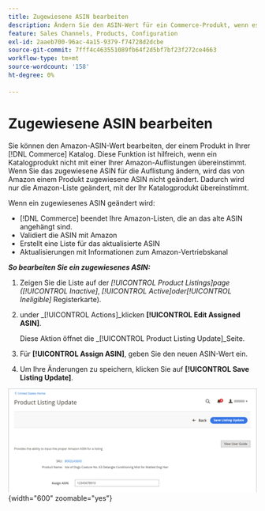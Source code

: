 ```yaml
---
title: Zugewiesene ASIN bearbeiten
description: Ändern Sie den ASIN-Wert für ein Commerce-Produkt, wenn es nicht ordnungsgemäß mit einer Ihrer Amazon-Listen übereinstimmt.
feature: Sales Channels, Products, Configuration
exl-id: 2aaeb700-96ac-4a15-9379-f74728d2dcbe
source-git-commit: 7fff4c463551089fb64f2d5bf7bf23f272ce4663
workflow-type: tm+mt
source-wordcount: '158'
ht-degree: 0%

---
```


# Zugewiesene ASIN bearbeiten

Sie können den Amazon-ASIN-Wert bearbeiten, der einem Produkt in Ihrer [!DNL Commerce] Katalog. Diese Funktion ist hilfreich, wenn ein Katalogprodukt nicht mit einer Ihrer Amazon-Auflistungen übereinstimmt. Wenn Sie das zugewiesene ASIN für die Auflistung ändern, wird das von Amazon einem Produkt zugewiesene ASIN nicht geändert. Dadurch wird nur die Amazon-Liste geändert, mit der Ihr Katalogprodukt übereinstimmt.

Wenn ein zugewiesenes ASIN geändert wird:

- [!DNL Commerce] beendet Ihre Amazon-Listen, die an das alte ASIN angehängt sind.
- Validiert die ASIN mit Amazon
- Erstellt eine Liste für das aktualisierte ASIN
- Aktualisierungen mit Informationen zum Amazon-Vertriebskanal

**_So bearbeiten Sie ein zugewiesenes ASIN:_**

1. Zeigen Sie die Liste auf der _[!UICONTROL Product Listings]_page (_[!UICONTROL Inactive]_, _[!UICONTROL Active]_oder_[!UICONTROL Ineligible]_ Registerkarte).

1. under _[!UICONTROL Actions]_klicken **[!UICONTROL Edit Assigned ASIN]**.

   Diese Aktion öffnet die _[!UICONTROL Product Listing Update]_Seite.

1. Für **[!UICONTROL Assign ASIN]**, geben Sie den neuen ASIN-Wert ein.

1. Um Ihre Änderungen zu speichern, klicken Sie auf **[!UICONTROL Save Listing Update]**.

![Zugewiesene ASIN bearbeiten](assets/amazon-assigned-asin-edit.png){width="600" zoomable="yes"}
